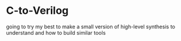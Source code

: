 # C-to-Verilog

going to try my best to make a small version of high-level synthesis to understand and how to build similar tools